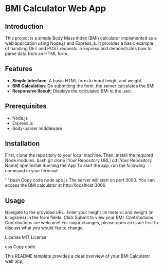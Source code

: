 # BMI Calculator Web App

## Introduction
This project is a simple Body Mass Index (BMI) calculator implemented as a web application using Node.js and Express.js. It provides a basic example of handling GET and POST requests in Express and demonstrates how to parse data from an HTML form.

## Features
- **Simple Interface**: A basic HTML form to input height and weight.
- **BMI Calculation**: On submitting the form, the server calculates the BMI.
- **Responsive Result**: Displays the calculated BMI to the user.

## Prerequisites
- Node.js
- Express.js
- Body-parser middleware

## Installation
First, clone the repository to your local machine. Then, install the required Node modules.
bash
git clone [Your Repository URL]
cd [Your Repository Name]
npm install
Running the App
To start the app, run the following command in your terminal:

''' bash
Copy code
node app.js
The server will start on port 3000. You can access the BMI calculator at http://localhost:3000.

## Usage
Navigate to the provided URL.
Enter your height (in meters) and weight (in kilograms) in the form fields.
Click Submit to view your BMI.
Contributions
Contributions are welcome! For major changes, please open an issue first to discuss what you would like to change.

License
MIT License

css
Copy code

This README template provides a clear overview of your BMI Calculator web app,
